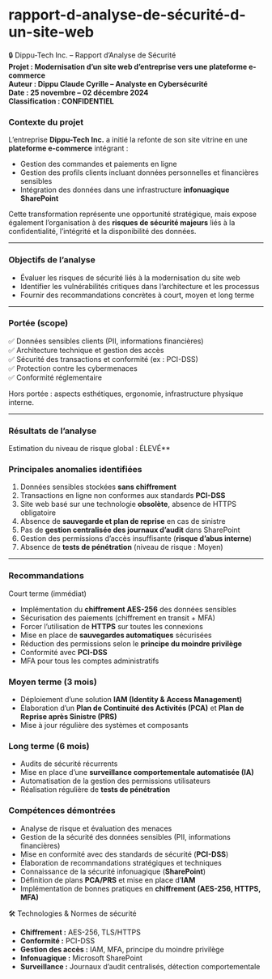 # rapport-d-analyse-de-sécurité-d-un-site-web
 🔒 Dippu-Tech Inc. – Rapport d’Analyse de Sécurité  
**Projet : Modernisation d’un site web d’entreprise vers une plateforme e-commerce**  
**Auteur : Dippu Claude Cyrille – Analyste en Cybersécurité**  
**Date : 25 novembre – 02 décembre 2024**  
**Classification : CONFIDENTIEL**  

 ### Contexte du projet
L’entreprise **Dippu-Tech Inc.** a initié la refonte de son site vitrine en une **plateforme e-commerce** intégrant :  
- Gestion des commandes et paiements en ligne  
- Gestion des profils clients incluant données personnelles et financières sensibles  
- Intégration des données dans une infrastructure **infonuagique SharePoint**  

Cette transformation représente une opportunité stratégique, mais expose également l’organisation à des **risques de sécurité majeurs** liés à la confidentialité, l’intégrité et la disponibilité des données.

---

### Objectifs de l’analyse
- Évaluer les risques de sécurité liés à la modernisation du site web  
- Identifier les vulnérabilités critiques dans l’architecture et les processus  
- Fournir des recommandations concrètes à court, moyen et long terme  

---

### Portée (scope)
✅ Données sensibles clients (PII, informations financières)  
✅ Architecture technique et gestion des accès  
✅ Sécurité des transactions et conformité (ex : PCI-DSS)  
✅ Protection contre les cybermenaces  
✅ Conformité réglementaire  

Hors portée : aspects esthétiques, ergonomie, infrastructure physique interne.  

---

 ### Résultats de l’analyse
Estimation du niveau de risque global : ÉLEVÉ**  

### Principales anomalies identifiées
1. Données sensibles stockées **sans chiffrement**  
2. Transactions en ligne non conformes aux standards **PCI-DSS**  
3. Site web basé sur une technologie **obsolète**, absence de HTTPS obligatoire  
4. Absence de **sauvegarde et plan de reprise** en cas de sinistre  
5. Pas de **gestion centralisée des journaux d’audit** dans SharePoint  
6. Gestion des permissions d’accès insuffisante (**risque d’abus interne**)  
7. Absence de **tests de pénétration** (niveau de risque : Moyen)  

---

 ### Recommandations

Court terme (immédiat)
- Implémentation du **chiffrement AES-256** des données sensibles  
- Sécurisation des paiements (chiffrement en transit + MFA)  
- Forcer l’utilisation de **HTTPS** sur toutes les connexions  
- Mise en place de **sauvegardes automatiques** sécurisées  
- Réduction des permissions selon le **principe du moindre privilège**  
- Conformité avec **PCI-DSS**  
- MFA pour tous les comptes administratifs  

### Moyen terme (3 mois)
- Déploiement d’une solution **IAM (Identity & Access Management)**  
- Élaboration d’un **Plan de Continuité des Activités (PCA)** et **Plan de Reprise après Sinistre (PRS)**  
- Mise à jour régulière des systèmes et composants  

### Long terme (6 mois)
- Audits de sécurité récurrents  
- Mise en place d’une **surveillance comportementale automatisée (IA)**  
- Automatisation de la gestion des permissions utilisateurs  
- Réalisation régulière de **tests de pénétration**  

### Compétences démontrées
- Analyse de risque et évaluation des menaces  
- Gestion de la sécurité des données sensibles (PII, informations financières)  
- Mise en conformité avec des standards de sécurité (**PCI-DSS**)  
- Élaboration de recommandations stratégiques et techniques  
- Connaissance de la sécurité infonuagique (**SharePoint**)  
- Définition de plans **PCA/PRS** et mise en place d’**IAM**  
- Implémentation de bonnes pratiques en **chiffrement (AES-256, HTTPS, MFA)**  


 🛠️ Technologies & Normes de sécurité
- **Chiffrement :** AES-256, TLS/HTTPS  
- **Conformité :** PCI-DSS  
- **Gestion des accès :** IAM, MFA, principe du moindre privilège  
- **Infonuagique :** Microsoft SharePoint  
- **Surveillance :** Journaux d’audit centralisés, détection comportementale  

